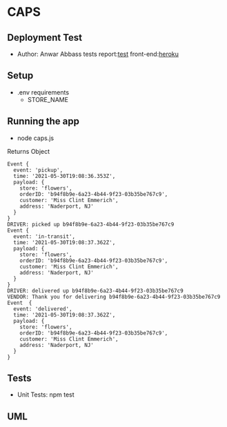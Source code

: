 # CAPS

## Deployment Test
- Author: Anwar Abbass
tests report:[test]()
front-end:[heroku]()

## Setup
- .env requirements
  - STORE_NAME 

## Running the app
- node caps.js

Returns Object

```
Event {
  event: 'pickup',
  time: '2021-05-30T19:08:36.353Z',
  payload: {
    store: 'flowers',
    orderID: 'b94f8b9e-6a23-4b44-9f23-03b35be767c9',
    customer: 'Miss Clint Emmerich',
    address: 'Naderport, NJ'
  }
}
DRIVER: picked up b94f8b9e-6a23-4b44-9f23-03b35be767c9
Event {
  event: 'in-transit',
  time: '2021-05-30T19:08:37.362Z',
  payload: {
    store: 'flowers',
    orderID: 'b94f8b9e-6a23-4b44-9f23-03b35be767c9',
    customer: 'Miss Clint Emmerich',
    address: 'Naderport, NJ'
  }
}
DRIVER: delivered up b94f8b9e-6a23-4b44-9f23-03b35be767c9
VENDOR: Thank you for delivering b94f8b9e-6a23-4b44-9f23-03b35be767c9
Event  {
  event: 'delivered',
  time: '2021-05-30T19:08:37.362Z',
  payload: {
    store: 'flowers',
    orderID: 'b94f8b9e-6a23-4b44-9f23-03b35be767c9',
    customer: 'Miss Clint Emmerich',
    address: 'Naderport, NJ'
  }
}
```
## Tests
- Unit Tests: npm test

## UML
![]()